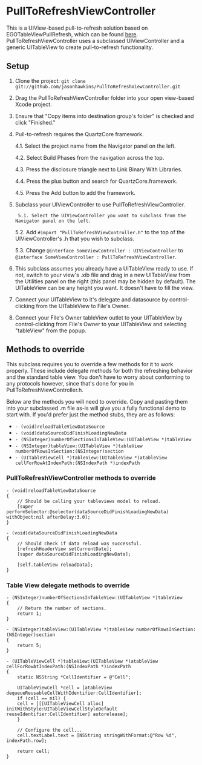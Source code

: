 PullToRefreshViewController
===========================

This is a UIView-based pull-to-refresh solution based on EGOTableViewPullRefresh, which can be found [here](https://github.com/jessedc/EGOTableViewPullRefresh). PullToRefreshViewController uses a subclassed UIViewController and a generic UITableView to create pull-to-refresh functionality.

Setup
-----------------------

1. Clone the project: `git clone git://github.com/jasonhawkins/PullToRefreshViewController.git`

2. Drag the PullToRefreshViewController folder into your open view-based Xcode project.

3. Ensure that "Copy items into destination group's folder" is checked and click "Finished."

4. Pull-to-refresh requires the QuartzCore framework. 

	4.1. Select the project name from the Navigator panel on the left.
	
	4.2. Select Build Phases from the navigation across the top.
	
	4.3. Press the disclosure triangle next to Link Binary With Libraries.
	
	4.4. Press the plus button and search for QuartzCore.framework.
	
	4.5. Press the Add button to add the framework.
	
5. Subclass your UIViewController to use PullToRefreshViewController.

        5.1. Select the UIViewController you want to subclass from the Navigator panel on the left.

	5.2. Add `#import "PullToRefreshViewController.h"` to the top of the UIViewController's .h that you wish to subclass.
	
	5.3. Change `@interface SomeViewController : UIViewController` to `@interface SomeViewController : PullToRefreshViewController`.
	
6. This subclass assumes you already have a UITableView ready to use. If not, switch to your view's .xib file and drag in a new UITableView from the Utilities panel on the right (this panel may be hidden by default). The UITableView can be any height you want. It doesn't have to fill the view.

7. Connect your UITableView to it's delegate and datasource by control-clicking from the UITableView to File's Owner.

8. Connect your File's Owner tableView outlet to your UITableView by control-clicking from File's Owner to your UITableView and selecting "tableView" from the popup.

Methods to override
-------------------

This subclass requires you to override a few methods for it to work properly. These include delegate methods for both the refreshing behavior and the standard table view. You don't have to worry about conforming to any protocols however, since that's done for you in PullToRefreshViewController.h.

Below are the methods you will need to override. Copy and pasting them into your subclassed .m file as-is will give you a fully functional demo to start with. If you'd prefer just the method stubs, they are as follows:

* `- (void)reloadTableViewDataSource`
* `- (void)dataSourceDidFinishLoadingNewData`
* `- (NSInteger)numberOfSectionsInTableView:(UITableView *)tableView`
* `- (NSInteger)tableView:(UITableView *)tableView numberOfRowsInSection:(NSInteger)section`
* `- (UITableViewCell *)tableView:(UITableView *)atableView cellForRowAtIndexPath:(NSIndexPath *)indexPath`

### PullToRefreshViewController methods to override
	- (void)reloadTableViewDataSource
	{
		// Should be calling your tableviews model to reload.
		[super performSelector:@selector(dataSourceDidFinishLoadingNewData) withObject:nil afterDelay:3.0];
	}

	- (void)dataSourceDidFinishLoadingNewData
	{
	    // Should check if data reload was successful.
	    [refreshHeaderView setCurrentDate]; 
	    [super dataSourceDidFinishLoadingNewData];
    
	    [self.tableView reloadData];
	}

### Table View delegate methods to override
	- (NSInteger)numberOfSectionsInTableView:(UITableView *)tableView
	{
	    // Return the number of sections.
	    return 1;
	}

	- (NSInteger)tableView:(UITableView *)tableView numberOfRowsInSection:(NSInteger)section
	{
	    return 5;
	}
 
	- (UITableViewCell *)tableView:(UITableView *)atableView cellForRowAtIndexPath:(NSIndexPath *)indexPath
	{
	    static NSString *CellIdentifier = @"Cell";

	    UITableViewCell *cell = [atableView dequeueReusableCellWithIdentifier:CellIdentifier];
	    if (cell == nil) {
	    cell = [[[UITableViewCell alloc] initWithStyle:UITableViewCellStyleDefault reuseIdentifier:CellIdentifier] autorelease];
	    }

	    // Configure the cell...
	    cell.textLabel.text = [NSString stringWithFormat:@"Row %d", indexPath.row];    

	    return cell;
	}